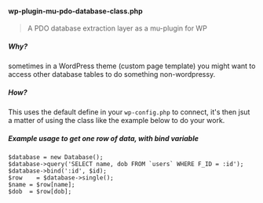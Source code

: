 #### wp-plugin-mu-pdo-database-class.php

> A PDO database extraction layer as a mu-plugin for WP

##### Why?

sometimes in a WordPress theme (custom page template) you might want to access other database tables to do something non-wordpressy.

##### How?

This uses the default define in your `wp-config.php` to connect, it's then jsut a matter of using the class like the example below to do your work.

##### Example usage to get one row of data, with bind variable

    $database = new Database();
    $database->query('SELECT name, dob FROM `users` WHERE F_ID = :id');
    $database->bind(':id', $id);
    $row 	= $database->single();
    $name = $row[name];
    $dob  = $row[dob];
